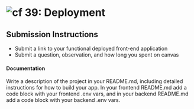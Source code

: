 ![cf](http://i.imgur.com/7v5ASc8.png) 39: Deployment
===

## Submission Instructions
  * Submit a link to your functional deployed front-end application
  * Submit a question, observation, and how long you spent on canvas

####  Documentation
Write a description of the project in your README.md, including detailed instructions for how to build your app. In your frontend README.md add a code block with your frontend .env vars, and in your backend README.md add a code block with your backend .env vars.
